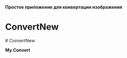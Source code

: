 **Простое приложение для конвертации изображения**

# ConvertNew

#   C o n v e r t N e w 

**My Convert**
 
 
